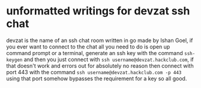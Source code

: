 # unformatted writings for devzat ssh chat

devzat is the name of an ssh chat room written in go made by Ishan Goel, if you ever want to connect to the chat all you need to do is open up command prompt or a terminal, generate an ssh key with the command `ssh-keygen` and then you just connect with `ssh username@devzat.hackclub.com`, if that doesn't work and errors out for absolutely no reason then connect with port 443 with the command `ssh username@devzat.hackclub.com -p 443` using that port somehow bypasses the requirement for a key so all good.
